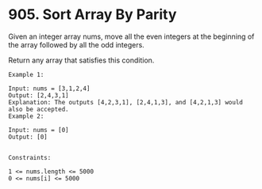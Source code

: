 # 905. Sort Array By Parity

Given an integer array nums, move all the even integers at the beginning of the array followed by all the odd integers.

Return any array that satisfies this condition.


```
Example 1:

Input: nums = [3,1,2,4]
Output: [2,4,3,1]
Explanation: The outputs [4,2,3,1], [2,4,1,3], and [4,2,1,3] would also be accepted.
Example 2:

Input: nums = [0]
Output: [0]


Constraints:

1 <= nums.length <= 5000
0 <= nums[i] <= 5000
```